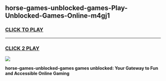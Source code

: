 
## horse-games-unblocked-games-Play-Unblocked-Games-Online-m4gj1
<h3>
<a href="https://premium76.site?title=horse-games-unblocked-games&ref=25A">CLICK TO PLAY</a></h3>
<hr>

<h3>
<a href="https://premium76.site?title=horse-games-unblocked-games&ref=25A">CLICK 2 PLAY</a>
  
</h3>

<a href="https://premium76.site?title=horse-games-unblocked-games&ref=25A"><img src="https://clearcache.store/games.png"></a>


**horse-games-unblocked-games games unblocked: Your Gateway to Fun and Accessible Online Gaming**
